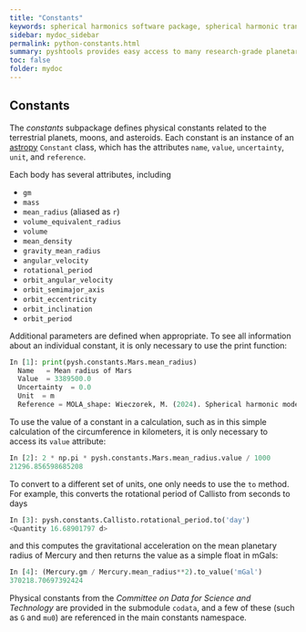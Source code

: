 ```yaml
---
title: "Constants"
keywords: spherical harmonics software package, spherical harmonic transform, legendre functions, multitaper spectral analysis, fortran, Python, gravity, magnetic field
sidebar: mydoc_sidebar
permalink: python-constants.html
summary: pyshtools provides easy access to many research-grade planetary constants.
toc: false
folder: mydoc
---
```


<style>
table:nth-of-type(n) {
    display:table;
    width:100%;
}
table:nth-of-type(n) th:nth-of-type(2) {
    width:75%;
}
</style>

## Constants

The *constants* subpackage defines physical constants related to the terrestrial planets, moons, and asteroids. Each constant is an instance of an [astropy](http://docs.astropy.org/en/stable/constants/index.html) `Constant` class, which has the attributes `name`, `value`, `uncertainty`, `unit`, and `reference`.

Each body has several attributes, including
* `gm`
* `mass`
* `mean_radius` (aliased as `r`)
* `volume_equivalent_radius`
* `volume`
* `mean_density`
* `gravity_mean_radius`
* `angular_velocity`
* `rotational_period`
* `orbit_angular_velocity`
* `orbit_semimajor_axis`
* `orbit_eccentricity`
* `orbit_inclination`
* `orbit_period`

Additional parameters are defined when appropriate. To see all information about an individual constant, it is only necessary to use the print function:
```python
In [1]: print(pysh.constants.Mars.mean_radius)
  Name   = Mean radius of Mars
  Value  = 3389500.0
  Uncertainty  = 0.0
  Unit  = m
  Reference = MOLA_shape: Wieczorek, M. (2024). Spherical harmonic models of the shape of Mars (1.0.0) [Data set]. Zenodo. https://doi.org/10.5281/zenodo.10794059
```
To use the value of a constant in a calculation, such as in this simple calculation of the circumference in kilometers, it is only necessary to access its `value` attribute:
```python
In [2]: 2 * np.pi * pysh.constants.Mars.mean_radius.value / 1000
21296.856598685208
```
To convert to a different set of units, one only needs to use the `to` method. For example, this converts the rotational period of Callisto from seconds to days
```python
In [3]: pysh.constants.Callisto.rotational_period.to('day')
<Quantity 16.68901797 d>
```
and this computes the gravitational acceleration on the mean planetary radius of
Mercury and then returns the value as a simple float in mGals:
```python
In [4]: (Mercury.gm / Mercury.mean_radius**2).to_value('mGal')
370218.70697392424
```
Physical constants from the *Committee on Data for Science and Technology* are provided in the submodule `codata`, and a few of these (such as `G` and `mu0`) are referenced in the main constants namespace.

